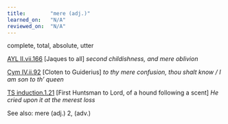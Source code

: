 ```yaml
---
title:        "mere (adj.)"
learned_on:   "N/A"
reviewed_on:  "N/A"
---
```


complete, total, absolute, utter

[AYL II.vii.166](https://www.shakespeareswords.com/Public/Play.aspx?Act=2&Scene=7&WorkId=26#205996) \[Jaques to all\] *second childishness, and mere oblivion*

[Cym IV.ii.92](https://www.shakespeareswords.com/Public/Play.aspx?Act=4&Scene=2&WorkId=7#139603) \[Cloten to Guiderius\] *to thy mere confusion, thou shalt know / I am son to th’ queen*

[TS induction.1.21](https://www.shakespeareswords.com/Public/Play.aspx?Act=0&Scene=0&WorkId=24#197122) \[First Huntsman to Lord, of a hound following a scent\] *He cried upon it at the merest loss*

See also: mere (adj.) 2, (adv.)

